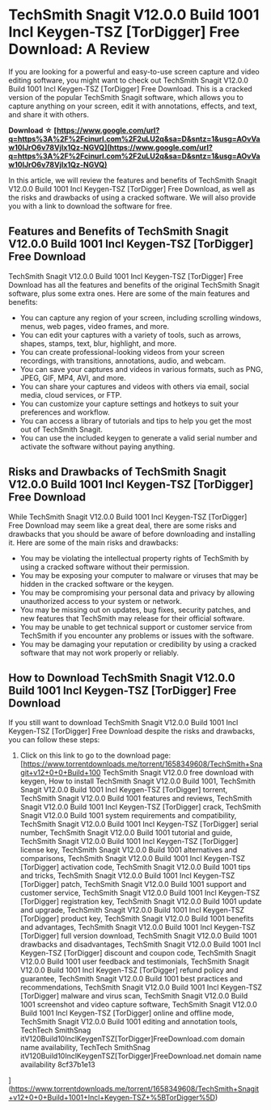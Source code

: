 
 
# TechSmith Snagit V12.0.0 Build 1001 Incl Keygen-TSZ [TorDigger] Free Download: A Review
 
If you are looking for a powerful and easy-to-use screen capture and video editing software, you might want to check out TechSmith Snagit V12.0.0 Build 1001 Incl Keygen-TSZ [TorDigger] Free Download. This is a cracked version of the popular TechSmith Snagit software, which allows you to capture anything on your screen, edit it with annotations, effects, and text, and share it with others.
 
**Download ☆ [https://www.google.com/url?q=https%3A%2F%2Fcinurl.com%2F2uLU2q&sa=D&sntz=1&usg=AOvVaw10lJrO6v78Vjlx1Qz-NGVQ](https://www.google.com/url?q=https%3A%2F%2Fcinurl.com%2F2uLU2q&sa=D&sntz=1&usg=AOvVaw10lJrO6v78Vjlx1Qz-NGVQ)**


 
In this article, we will review the features and benefits of TechSmith Snagit V12.0.0 Build 1001 Incl Keygen-TSZ [TorDigger] Free Download, as well as the risks and drawbacks of using a cracked software. We will also provide you with a link to download the software for free.
 
## Features and Benefits of TechSmith Snagit V12.0.0 Build 1001 Incl Keygen-TSZ [TorDigger] Free Download
 
TechSmith Snagit V12.0.0 Build 1001 Incl Keygen-TSZ [TorDigger] Free Download has all the features and benefits of the original TechSmith Snagit software, plus some extra ones. Here are some of the main features and benefits:
 
- You can capture any region of your screen, including scrolling windows, menus, web pages, video frames, and more.
- You can edit your captures with a variety of tools, such as arrows, shapes, stamps, text, blur, highlight, and more.
- You can create professional-looking videos from your screen recordings, with transitions, annotations, audio, and webcam.
- You can save your captures and videos in various formats, such as PNG, JPEG, GIF, MP4, AVI, and more.
- You can share your captures and videos with others via email, social media, cloud services, or FTP.
- You can customize your capture settings and hotkeys to suit your preferences and workflow.
- You can access a library of tutorials and tips to help you get the most out of TechSmith Snagit.
- You can use the included keygen to generate a valid serial number and activate the software without paying anything.

## Risks and Drawbacks of TechSmith Snagit V12.0.0 Build 1001 Incl Keygen-TSZ [TorDigger] Free Download
 
While TechSmith Snagit V12.0.0 Build 1001 Incl Keygen-TSZ [TorDigger] Free Download may seem like a great deal, there are some risks and drawbacks that you should be aware of before downloading and installing it. Here are some of the main risks and drawbacks:

- You may be violating the intellectual property rights of TechSmith by using a cracked software without their permission.
- You may be exposing your computer to malware or viruses that may be hidden in the cracked software or the keygen.
- You may be compromising your personal data and privacy by allowing unauthorized access to your system or network.
- You may be missing out on updates, bug fixes, security patches, and new features that TechSmith may release for their official software.
- You may be unable to get technical support or customer service from TechSmith if you encounter any problems or issues with the software.
- You may be damaging your reputation or credibility by using a cracked software that may not work properly or reliably.

## How to Download TechSmith Snagit V12.0.0 Build 1001 Incl Keygen-TSZ [TorDigger] Free Download
 
If you still want to download TechSmith Snagit V12.0.0 Build 1001 Incl Keygen-TSZ [TorDigger] Free Download despite the risks and drawbacks, you can follow these steps:

1. Click on this link to go to the download page: [https://www.torrentdownloads.me/torrent/1658349608/TechSmith+Snagit+v12+0+0+Build+100
TechSmith Snagit V12.0.0 free download with keygen,  How to install TechSmith Snagit V12.0.0 Build 1001,  TechSmith Snagit V12.0.0 Build 1001 Incl Keygen-TSZ \[TorDigger\] torrent,  TechSmith Snagit V12.0.0 Build 1001 features and reviews,  TechSmith Snagit V12.0.0 Build 1001 Incl Keygen-TSZ \[TorDigger\] crack,  TechSmith Snagit V12.0.0 Build 1001 system requirements and compatibility,  TechSmith Snagit V12.0.0 Build 1001 Incl Keygen-TSZ \[TorDigger\] serial number,  TechSmith Snagit V12.0.0 Build 1001 tutorial and guide,  TechSmith Snagit V12.0.0 Build 1001 Incl Keygen-TSZ \[TorDigger\] license key,  TechSmith Snagit V12.0.0 Build 1001 alternatives and comparisons,  TechSmith Snagit V12.0.0 Build 1001 Incl Keygen-TSZ \[TorDigger\] activation code,  TechSmith Snagit V12.0.0 Build 1001 tips and tricks,  TechSmith Snagit V12.0.0 Build 1001 Incl Keygen-TSZ \[TorDigger\] patch,  TechSmith Snagit V12.0.0 Build 1001 support and customer service,  TechSmith Snagit V12.0.0 Build 1001 Incl Keygen-TSZ \[TorDigger\] registration key,  TechSmith Snagit V12.0.0 Build 1001 update and upgrade,  TechSmith Snagit V12.0.0 Build 1001 Incl Keygen-TSZ \[TorDigger\] product key,  TechSmith Snagit V12.0.0 Build 1001 benefits and advantages,  TechSmith Snagit V12.0.0 Build 1001 Incl Keygen-TSZ \[TorDigger\] full version download,  TechSmith Snagit V12.0.0 Build 1001 drawbacks and disadvantages,  TechSmith Snagit V12.0.0 Build 1001 Incl Keygen-TSZ \[TorDigger\] discount and coupon code,  TechSmith Snagit V12.0.0 Build 1001 user feedback and testimonials,  TechSmith Snagit V12.0.0 Build 1001 Incl Keygen-TSZ \[TorDigger\] refund policy and guarantee,  TechSmith Snagit V12.0.0 Build 1001 best practices and recommendations,  TechSmith Snagit V12.0.0 Build 1001 Incl Keygen-TSZ \[TorDigger\] malware and virus scan,  TechSmith Snagit V12.0.0 Build 1001 screenshot and video capture software,  TechSmith Snagit V12.0.0 Build 1001 Incl Keygen-TSZ \[TorDigger\] online and offline mode,  TechSmith Snagit V12.0.0 Build 1001 editing and annotation tools,  TechTech SmithSnag itV120Build10InclKeygenTSZ\[TorDigger\]FreeDownload.com domain name availability,  TechTech SmithSnag itV120Build10InclKeygenTSZ\[TorDigger\]FreeDownload.net domain name availability
 8cf37b1e13


](https://www.torrentdownloads.me/torrent/1658349608/TechSmith+Snagit+v12+0+0+Build+1001+Incl+Keygen-TSZ+%5BTorDigger%5D)
